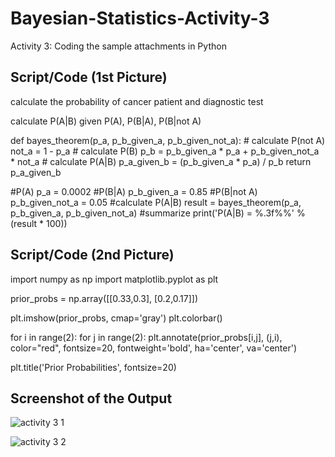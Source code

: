 # Bayesian-Statistics-Activity-3
Activity 3: Coding the sample attachments in Python

## Script/Code (1st Picture)

calculate the probability of cancer patient and diagnostic test

calculate P(A|B) given P(A), P(B|A), P(B|not A)

def bayes_theorem(p_a, p_b_given_a, p_b_given_not_a):
    # calculate P(not A)
    not_a = 1 - p_a
    # calculate P(B)
    p_b = p_b_given_a * p_a + p_b_given_not_a * not_a
    # calculate P(A|B)
    p_a_given_b = (p_b_given_a * p_a) / p_b
    return p_a_given_b

#P(A)
p_a = 0.0002
#P(B|A)
p_b_given_a = 0.85
#P(B|not A)
p_b_given_not_a = 0.05
#calculate P(A|B)
result = bayes_theorem(p_a, p_b_given_a, p_b_given_not_a)
#summarize
print('P(A|B) = %.3f%%' % (result * 100))


## Script/Code (2nd Picture)

import numpy as np
import matplotlib.pyplot as plt

prior_probs = np.array([[0.33,0.3], [0.2,0.17]])

plt.imshow(prior_probs, cmap='gray')
plt.colorbar()

for i in range(2):
    for j in range(2):
        plt.annotate(prior_probs[i,j], (j,i), color="red", fontsize=20, fontweight='bold', ha='center', va='center')
        
plt.title('Prior Probabilities', fontsize=20)   


## Screenshot of the Output

![activity 3 1](https://github.com/mariachrislenereis/Bayesian-Statistics-Activity-3/assets/168893458/0c994ccd-7d43-4eb0-bcae-567c6bde2c23)


![activity 3 2](https://github.com/mariachrislenereis/Bayesian-Statistics-Activity-3/assets/168893458/a0bb4a6a-2308-4eb9-826f-cd80ecc83c3f)
